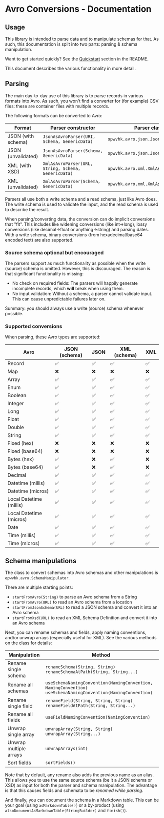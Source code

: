 Avro Conversions - Documentation
================================

Usage
-----

This library is intended to parse data and to manipulate schemas for that. As such, this
documentation is split into two parts: parsing & schema manipulation.

Want to get started quickly? See the [Quickstart](../README.md#quickstart) section in the README.

This document describes the various functionality in more detail.


Parsing
-------

The main day-to-day use of this library is to parse records in various formats into Avro. As such,
you won't find a converter for (for example) CSV files: these are container files with multiple
records.

The following formats can be converted to Avro:

| Format             | Parser constructor                                  | Parser class                        |
|--------------------|-----------------------------------------------------|-------------------------------------|
| JSON (with schema) | `JsonAsAvroParser(URI, Schema, GenericData)`        | `opwvhk.avro.json.JsonAsAvroParser` |
| JSON (unvalidated) | `JsonAsAvroParser(Schema, GenericData)`             | `opwvhk.avro.json.JsonAsAvroParser` |
| XML (with XSD)     | `XmlAsAvroParser(URL, String, Schema, GenericData)` | `opwvhk.avro.xml.XmlAsAvroParser`   |
| XML (unvalidated)  | `XmlAsAvroParser(Schema, GenericData)`              | `opwvhk.avro.xml.XmlAsAvroParser`   |

Parsers all use both a write schema and a read schema, just like Avro does. The write schema is used
to validate the input, and the read schema is used to describe the result.

When parsing/converting data, the conversion can do implicit conversions that "fit". This includes
like widening conversions (like int→long), lossy conversions (like decimal→float or anything→string)
and parsing dates. With a write schema, binary conversions (from hexadecimal/base64 encoded text)
are also supported.

### Source schema optional but encouraged

The parsers support as much functionality as possible when the write (source) schema is omitted.
However, this is discouraged. The reason is that significant functionality is missing:

* No check on required fields:
  The parsers will happily generate incomplete records, which **will** break when using them.
* No input validation:
  Without a schema, a parser cannot validate input. This can cause unpredictable failures later on.

Summary: you should always use a write (source) schema whenever possible.

### Supported conversions

When parsing, these Avro types are supported:

| Avro                    | JSON (schema) | JSON | XML (schema) | XML |
|-------------------------|---------------|------|--------------|-----|
| Record                  | ✅             | ✅    | ✅            | ✅   |
| Map                     | ❌             | ❌    | ❌            | ❌   |
| Array                   | ✅             | ✅    | ✅            | ✅   |
| Enum                    | ✅             | ✅    | ✅            | ✅   |
| Boolean                 | ✅             | ✅    | ✅            | ✅   |
| Integer                 | ✅             | ✅    | ✅            | ✅   |
| Long                    | ✅             | ✅    | ✅            | ✅   |
| Float                   | ✅             | ✅    | ✅            | ✅   |
| Double                  | ✅             | ✅    | ✅            | ✅   |
| String                  | ✅             | ✅    | ✅            | ✅   |
| Fixed (hex)             | ❌             | ❌    | ❌            | ❌   |
| Fixed (base64)          | ❌             | ❌    | ❌            | ❌   |
| Bytes (hex)             | ✅             | ❌    | ✅            | ❌   |
| Bytes (base64)          | ✅             | ❌    | ✅            | ❌   |
| Decimal                 | ✅             | ✅    | ✅            | ✅   |
| Datetime (millis)       | ✅             | ✅    | ✅            | ✅   |
| Datetime (micros)       | ✅             | ✅    | ✅            | ✅   |
| Local Datetime (millis) | ✅             | ✅    | ✅            | ✅   |
| Local Datetime (micros) | ✅             | ✅    | ✅            | ✅   |
| Date                    | ✅             | ✅    | ✅            | ✅   |
| Time (millis)           | ✅             | ✅    | ✅            | ✅   |
| Time (micros)           | ✅             | ✅    | ✅            | ✅   |

Schema manipulations
--------------------

The class to convert schemas into Avro schemas and other manipulations is
`opwvhk.avro.SchemaManipulator`.

There are multiple starting points:

* `startFromAvro(String)` to parse an Avro schema from a String
* `startFromAvro(URL)` to read an Avro schema from a location
* `startFromJsonSchema(URL)` to read a JSON schema and convert it into an Avro schema
* `startFromXsd(URL)` to read an XML Schema Definition and convert it into an Avro schema

Next, you can rename schemas and fields, apply naming conventions, and/or unwrap arrays (especially
useful for XML). See the various methods on the class for details:

| Manipulation           | Method                                                                                                            |
|------------------------|-------------------------------------------------------------------------------------------------------------------|
| Rename single schema   | `renameSchema(String, String)`<br/>`renameSchemaAtPath(String, String...)`                                        |
| Rename all schemas     | `useSchemaNamingConvention(NamingConvention, NamingConvention)`<br/>`useSchemaNamingConvention(NamingConvention)` |
| Rename single field    | `renameField(String, String, String)`<br/>`renameFieldAtPath(String, String...)`                                  |
| Rename all fields      | `useFieldNamingConvention(NamingConvention)`                                                                      |
| Unwrap single array    | `unwrapArray(String, String)`<br/>`unwrapArray(String...)`                                                        |
| Unwrap multiple arrays | `unwrapArrays(int)`                                                                                               |
| Sort fields            | `sortFields()`                                                                                                    |

Note that by default, any rename also adds the previous name as an alias. This allows you to use
the same source schema (be it a JSON schema or XSD) as input for both the parser and schema
manipulation. The advantage is that this causes fields and schemata to be *renamed while parsing*.

And finally, you can document the schema in a Markdown table. This can be your goal (using
`asMarkdownTable()`) or a by-product (using `alsoDocumentAsMarkdownTable(StringBuilder)` and
`finish()`).

